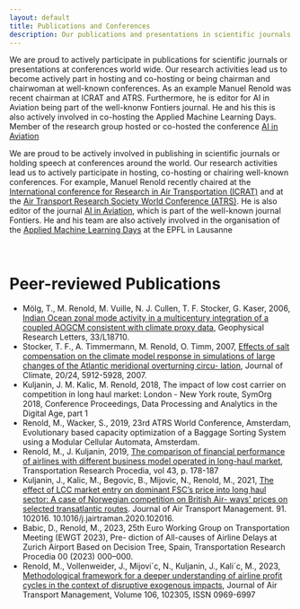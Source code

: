 ```yaml
---
layout: default
title: Publications and Conferences
description: Our publications and presentations in scientific journals and at conferences
---
```


We are proud to actively participate in publications for scientific journals or presentations at conferences world wide. Our research activities lead us to become actively part in hosting and co-hosting or being chairman and chairwoman at well-known conferences. As an example Manuel Renold was recent chairman at ICRAT and ATRS. Furthermore, he is editor for AI in Aviation being part of the well-knonw Fontiers journal. He and his this is also actively involved in co-hosting the Applied Machine Learning Days. 
Member of the research group hosted or co-hosted the conference [AI in Aviation](https://www.frontiersin.org/research-topics/19880/ai-in-aviation)

We are proud to be actively involved in publishing in scientific journals or holding speech at conferences around the world. Our research activities lead us to actively participate in hosting, co-hosting or chairing well-known conferences. For example, Manuel Renold recently chaired at the [International conference for Research in Air Transportation (ICRAT)](https://www.icrat.org/ ) and at the [Air Transport Research Society World Conference (ATRS)](https://www.atrsworld.org/). He is also editor of the journal [AI in Aviation](https://www.frontiersin.org/research-topics/19880/ai-in-aviation), which is part of the well-known journal Fontiers. He and his team are also actively involved in the organisation of the [Applied Machine Learning Days](https://appliedmldays.org/) at the EPFL in Lausanne

<!--The code below is only used as spacer-->
<html>
  <p style="color:white;">ONLY_HERE_AS_SPACER</p>
</html>

# Peer-reviewed Publications

- Mölg, T., M. Renold, M. Vuille, N. J. Cullen, T. F. Stocker, G. Kaser, 2006, [Indian Ocean zonal mode activity in a multicentury integration of a coupled AOGCM consistent with climate proxy data](https://digitalcollection.zhaw.ch/handle/11475/14096), Geophysical Research Letters, 33/L18710. 
- Stocker, T. F., A. Timmermann, M. Renold, O. Timm, 2007, [Effects of salt compensation on the climate model response in simulations of large changes of the Atlantic meridional overturning circu- lation](https://digitalcollection.zhaw.ch/handle/11475/14085), Journal of Climate, 20/24, 5912-5928, 2007. 
- Kuljanin, J. M. Kalic, M. Renold, 2018, The impact of low cost carrier on competition in long haul market: London - New York route, SymOrg 2018, Conference Proceedings, Data Processing and Analytics in the Digital Age, part 1
- Renold, M., Wacker, S., 2019, 23rd ATRS World Conference, Amsterdam, Evolutionary based capacity optimization of a Baggage Sorting System using a Modular Cellular Automata, Amsterdam.
- Renold, M., J. Kuljanin, 2019, [The comparison of financial performance of airlines with different business model operated in long-haul market](https://www.sciencedirect.com/science/article/pii/S235214651930599X), Transportation Research Procedia, vol 43, p. 178-187
- Kuljanin, J., Kalic, M., Begovic, B., Mijovic, N., Renold, M., 2021, [The effect of LCC market entry on dominant FSC’s price into long haul sector: A case of Norwegian competition on British Air- ways’ prices on selected transatlantic routes](https://www.sciencedirect.com/science/article/abs/pii/S0969699720305950). Journal of Air Transport Management. 91. 102016. 10.1016/j.jairtraman.2020.102016.
- Babic, D., Renold, M., 2023, 25th Euro Working Group on Transportation Meeting (EWGT 2023), Pre- diction of All-causes of Airline Delays at Zurich Airport Based on Decision Tree, Spain, Transportation Research Procedia 00 (2023) 000–000.
- Renold, M., Vollenweider, J., Mijovi´c, N., Kuljanin, J., Kali´c, M., 2023, [Methodological framework for a deeper understanding of airline profit cycles in the context of disruptive exogenous impacts](https://www.sciencedirect.com/science/article/pii/S0969699722001247), Journal of Air Transport Management, Volume 106, 102305, ISSN 0969-6997

